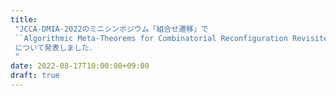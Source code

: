 ```yaml
---
title:
 "JCCA-DMIA-2022のミニシンポジウム「組合せ遷移」で
 ``Algorithmic Meta-Theorems for Combinatorial Reconfiguration Revisited''
 について発表しました．
 "
date: 2022-08-17T10:00:00+09:00
draft: true
---
```


